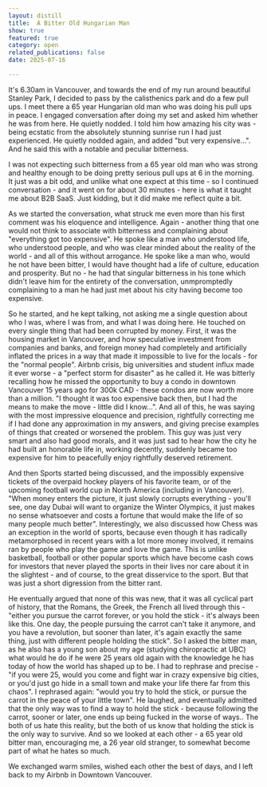 ```yaml
---
layout: distill
title:  A Bitter Old Hungarian Man
show: true
featured: true
category: open
related_publications: false
date: 2025-07-16

---
```


It's 6.30am in Vancouver, and towards the end of my run around beautiful Stanley Park, I decided to pass by the calisthenics park and do a few pull ups. I meet there a 65 year Hungarian old man who was doing his pull ups in peace. I engaged conversation after doing my set and asked him whether he was from here. He quietly nodded. I told him how amazing his city was - being ecstatic from the absolutely stunning sunrise run I had just experienced. He quietly nodded again, and added "but very expensive...". And he said this with a notable and peculiar bitterness. 

I was not expecting such bitterness from a 65 year old man who was strong and healthy enough to be doing pretty serious pull ups at 6 in the morning. It just was a bit odd, and unlike what one expect at this time - so I continued conversation - and it went on for about 30 minutes - here is what it taught me about B2B SaaS. Just kidding, but it did make me reflect quite a bit.    

As we started the conversation, what struck me even more than his first comment was his eloquence and intelligence. Again - another thing that one would not think to associate with bitterness and complaining about "everything got too expensive". He spoke like a man who understood life, who understood people, and who was clear minded about the reality of the world - and all of this without arrogance. He spoke like a man who, would he not have been bitter, I would have thought had a life of culture, education and prosperity. But no - he had that singular bitterness in his tone which didn't leave him for the entirety of the conversation, unmpromptedly complaining to a man he had just met about his city having become too expensive. 

So he started, and he kept talking, not asking me a single question about who I was, where I was from, and what I was doing here. He touched on every single thing that had been corrupted by money. First, it was the housing market in Vancouver, and how speculative investment from companies and banks, and foreign money had completely and artificially inflated the prices in a way that made it impossible to live for the locals - for the "normal people". Airbnb crisis, big universities and student influx made it ever worse - a "perfect storm for disaster" as he called it. He was bitterly recalling how he missed the opportunity to buy a condo in downtown Vancouver 15 years ago for 300k CAD - these condos are now worth more than a million. "I thought it was too expensive back then, but I had the means to make the move - little did I know...". And all of this, he was saying with the most impressive eloquence and precision, rightfully correcting me if I had done any approximation in my answers, and giving precise examples of things that created or worsened the problem. This guy was just very smart and also had good morals, and it was just sad to hear how the city he had built an honorable life in, working decently, suddenly became too expensive for him to peacefully enjoy rightfully deserved retirement.  

And then Sports started being discussed, and the impossibly expensive tickets of the overpaid hockey players of his favorite team, or of the upcoming football world cup in North America (including in Vancouver). "When money enters the picture, it just slowly corrupts everything - you'll see, one day Dubai will want to organize the Winter Olympics, it just makes no sense whatsoever and costs a fortune that would make the life of so many people much better". Interestingly, we also discussed how Chess was an exception in the world of sports, because even though it has radically metamorphosed in recent years with a lot more money involved, it remains ran by people who play the game and love the game. This is unlike basketball, football or other popular sports which have become cash cows for investors that never played the sports in their lives nor care about it in the slightest - and of course, to the great disservice to the sport. But that was just a short digression from the bitter rant. 

He eventually argued that none of this was new, that it was all cyclical part of history, that the Romans, the Greek, the French all lived through this - "either you pursue the carrot forever, or you hold the stick - it's always been like this. One day, the people pursuing the carrot can't take it anymore, and you have a revolution, but sooner than later, it's again exactly the same thing, just with different people holding the stick". So I asked the bitter man, as he also has a young son about my age (studying chiropractic at UBC) what would he do if he were 25 years old again with the knowledge he has today of how the world has shaped up to be. I had to rephrase and precise - "if you were 25, would you come and fight war in crazy expensive big cities, or you'd just go hide in a small town and make your life there far from this chaos". I rephrased again: "would you try to hold the stick, or pursue the carrot in the peace of your little town". He laughed, and eventually admitted that the only way was to find a way to hold the stick - because following the carrot, sooner or later, one ends up being fucked in the worse of ways.. The both of us hate this reality, but the both of us know that holding the stick is the only way to survive. And so we looked at each other - a 65 year old bitter man, encouraging me, a 26 year old stranger, to somewhat become part of what he hates so much. 

We exchanged warm smiles, wished each other the best of days, and I left back to my Airbnb in Downtown Vancouver. 